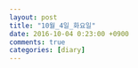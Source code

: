 ```yaml
---
layout: post
title: "10월_4일_화요일"
date: 2016-10-04 0:23:00 +0900
comments: true 
categories: [diary] 
---
```

